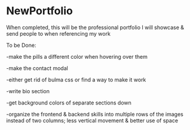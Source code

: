 # NewPortfolio

When completed, this will be the professional portfolio I will showcase & send people to when referencing my work

To be Done:

-make the pills a different color when hovering over them

-make the contact modal

-either get rid of bulma css or find a way to make it work

-write bio section

-get background colors of separate sections down

-organize the frontend & backend skills into multiple rows of the images instead of two columns; less vertical movement & better use of space